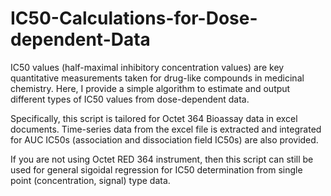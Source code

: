 # IC50-Calculations-for-Dose-dependent-Data
IC50 values (half-maximal inhibitory concentration values) are key quantitative measurements taken for drug-like compounds in medicinal chemistry. Here, I provide a simple algorithm to estimate and output different types of IC50 values from dose-dependent data. 

Specifically, this script is tailored for Octet 364 Bioassay data in excel documents. Time-series data from the excel file is extracted and integrated for AUC IC50s (association and dissociation field IC50s) are also provided. 

If you are not using Octet RED 364 instrument, then this script can still be used for general sigoidal regression for IC50 determination from single point (concentration, signal) type data. 
